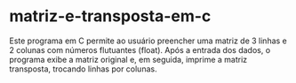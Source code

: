 # matriz-e-transposta-em-c
Este programa em C permite ao usuário preencher uma matriz de 3 linhas e 2 colunas com números flutuantes (float). Após a entrada dos dados, o programa exibe a matriz original e, em seguida, imprime a matriz transposta, trocando linhas por colunas.
